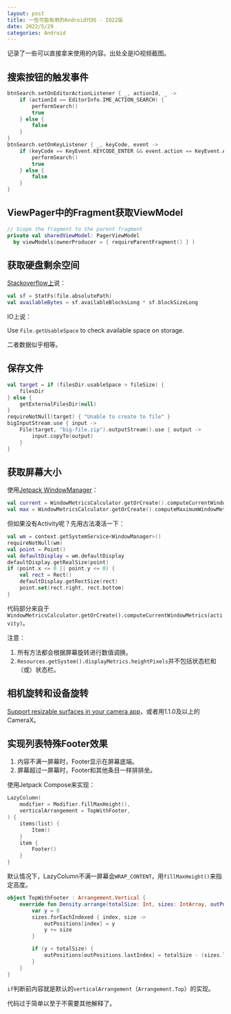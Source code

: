 ```yaml
---
layout: post
title: 一些可能有用的Android代码 - IO22版
date: 2022/5/29
categories: Android
---
```


记录了一些可以直接拿来使用的内容。出处全是IO视频截图。

<!--more-->

## 搜索按钮的触发事件

```Kotlin
btnSearch.setOnEditorActionListener { _, actionId, _ ->
    if (actionId == EditorInfo.IME_ACTION_SEARCH) {
        performSearch()
        true
    } else {
        false
    }
}
btnSearch.setOnKeyListener { _, keyCode, event ->
    if (keyCode == KeyEvent.KEYCODE_ENTER && event.action == KeyEvent.ACTION_UP) {
        performSearch()
        true
    } else {
        false
    }
}
```

## ViewPager中的Fragment获取ViewModel

```Kotlin
// Scope the fragment to the parent fragment
private val sharedViewModel: PagerViewModel
  by viewModels(ownerProducer = { requireParentFragment() } )
```

## 获取硬盘剩余空间

[Stackoverflow上](https://stackoverflow.com/questions/8133417/android-get-free-size-of-internal-external-memory)说：

```Kotlin
val sf = StatFs(file.absolutePath)
val availableBytes = sf.availableBlocksLong * sf.blockSizeLong
```

IO上说：

Use `File.getUsableSpace` to check available space on storage.

二者数据似乎相等。

## 保存文件

```Kotlin
val target = if (filesDir.usableSpace > fileSize) {
    filesDir
} else {
    getExternalFilesDir(null)
}
requireNotNull(target) { "Unable to create to file" }
bigInputStream.use { input ->
    File(target, "big-file.zip").outputStream().use { output ->
        input.copyTo(output)
    }
}
```

## 获取屏幕大小

使用[Jetpack WindowManager](https://developer.android.com/jetpack/androidx/releases/window)：

```Kotlin
val current = WindowMetricsCalculator.getOrCreate().computeCurrentWindowMetrics(activity)
val max = WindowMetricsCalculator.getOrCreate().computeMaximumWindowMetrics(activity)
```

但如果没有Activity呢？先用古法凑活一下：

```Kotlin
val wm = context.getSystemService<WindowManager>()
requireNotNull(wm)
val point = Point()
val defaultDisplay = wm.defaultDisplay
defaultDisplay.getRealSize(point)
if (point.x <= 0 || point.y <= 0) {
    val rect = Rect()
    defaultDisplay.getRectSize(rect)
    point.set(rect.right, rect.bottom)
}
```

代码部分来自于`WindowMetricsCalculator.getOrCreate().computeCurrentWindowMetrics(activity)`。

注意：

1. 所有方法都会根据屏幕旋转进行数值调换。
2. `Resources.getSystem().displayMetrics.heightPixels`并不包括状态栏和（或）状态栏。

## 相机旋转和设备旋转

[Support resizable surfaces in your camera app](https://developer.android.com/codelabs/android-camera2-preview)，或者用1.1.0及以上的CameraX。

## 实现列表特殊Footer效果

1. 内容不满一屏幕时，Footer显示在屏幕底端。
1. 屏幕超过一屏幕时，Footer和其他条目一样排排坐。

使用Jetpack Compose来实现：

```Kotlin
LazyColumn(
    modifier = Modifier.fillMaxHeight(),
    verticalArrangement = TopWithFooter,
) {
    items(list) {
        Item()
    }
    item {
        Footer()
    }
}
```

默认情况下，LazyColumn不满一屏幕会`WRAP_CONTENT`，用`fillMaxHeight()`来指定高度。

```Kotlin
object TopWithFooter : Arrangement.Vertical {
    override fun Density.arrange(totalSize: Int, sizes: IntArray, outPositions: IntArray) {
        var y = 0
        sizes.forEachIndexed { index, size ->
            outPositions[index] = y
            y += size
        }

        if (y < totalSize) {
            outPositions[outPositions.lastIndex] = totalSize - (sizes.lastOrNull() ?: 0)
        }
    }
}
```

`if`判断前内容就是默认的`verticalArrangement`（`Arrangement.Top`）的实现。

代码过于简单以至于不需要其他解释了。
